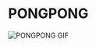 # PONGPONG

![PONGPONG GIF](https://media.tenor.com/images/26a2f8c1d8b3b9c9f9c3e8c0a5b5d4d6/tenor.gif)
